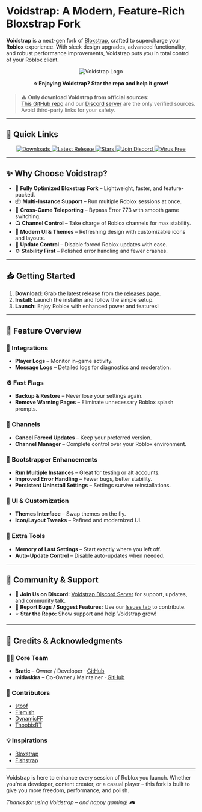 # Voidstrap: A Modern, Feature-Rich Bloxstrap Fork

**Voidstrap** is a next-gen fork of [Bloxstrap](https://github.com/bloxstraplabs/bloxstrap), crafted to supercharge your **Roblox** experience. With sleek design upgrades, advanced functionality, and robust performance improvements, Voidstrap puts you in total control of your Roblox client.

<p align="center">
  <img src="https://github.com/midaskira/Voidstrap/blob/main/Images/VOIDSTRAP-Photoroom.png" alt="Voidstrap Logo">
</p>

<p align="center"><strong>⭐ Enjoying Voidstrap? Star the repo and help it grow!</strong></p>

> ⚠️ **Only download Voidstrap from official sources:**  
> [This GitHub repo](https://github.com/midaskira/Voidstrap) and our [Discord server](https://discord.gg/PE8ZeNSdS2) are the only verified sources. Avoid third-party links for your safety.

---

## 🚀 Quick Links

<p align="center">
  <a href="https://github.com/midaskira/Voidstrap/releases">
    <img src="https://img.shields.io/github/downloads/midaskira/Voidstrap/total?color=981bfe&label=Downloads" alt="Downloads">
  </a>
  <a href="https://github.com/midaskira/Voidstrap/releases">
    <img src="https://img.shields.io/github/v/release/midaskira/Voidstrap?color=7a39fb&label=Latest" alt="Latest Release">
  </a>
  <a href="https://github.com/midaskira/Voidstrap/stargazers">
    <img src="https://img.shields.io/github/stars/midaskira/Voidstrap?color=FFD700&label=Stars" alt="Stars">
  </a>
  <a href="https://discord.gg/kyh25qeRVp">
    <img src="https://img.shields.io/discord/1368499843084845076?logo=discord&logoColor=white&label=Discord&color=4d3dff" alt="Join Discord">
  </a>
  <a href="https://opentip.kaspersky.com/87EBA70EE3385DE38C2A705499B4899E4CEF6C6734C83632C4A5D6C33C84CD88/results?tab=upload">
    <img src="https://img.shields.io/badge/Virus%20Free-✔️-00B140" alt="Virus Free">
  </a>
</p>

---

## ✨ Why Choose Voidstrap?

- 🔧 **Fully Optimized Bloxstrap Fork** – Lightweight, faster, and feature-packed.
- 📦 **Multi-Instance Support** – Run multiple Roblox sessions at once.
- 🔁 **Cross-Game Teleporting** – Bypass Error 773 with smooth game switching.
- 📺 **Channel Control** – Take charge of Roblox channels for max stability.
- 🎨 **Modern UI & Themes** – Refreshing design with customizable icons and layouts.
- 🚫 **Update Control** – Disable forced Roblox updates with ease.
- ⚙️ **Stability First** – Polished error handling and fewer crashes.

---

## 📥 Getting Started

1. **Download:** Grab the latest release from the [releases page](https://github.com/midaskira/Voidstrap/releases).
2. **Install:** Launch the installer and follow the simple setup.
3. **Launch:** Enjoy Roblox with enhanced power and features!

---

## 🧩 Feature Overview

### 🔄 Integrations
- **Player Logs** – Monitor in-game activity.
- **Message Logs** – Detailed logs for diagnostics and moderation.

### ⚙️ Fast Flags
- **Backup & Restore** – Never lose your settings again.
- **Remove Warning Pages** – Eliminate unnecessary Roblox splash prompts.

### 📡 Channels
- **Cancel Forced Updates** – Keep your preferred version.
- **Channel Manager** – Complete control over your Roblox environment.

### 🚀 Bootstrapper Enhancements
- **Run Multiple Instances** – Great for testing or alt accounts.
- **Improved Error Handling** – Fewer bugs, better stability.
- **Persistent Uninstall Settings** – Settings survive reinstallations.

### 🎨 UI & Customization
- **Themes Interface** – Swap themes on the fly.
- **Icon/Layout Tweaks** – Refined and modernized UI.

### 🧠 Extra Tools
- **Memory of Last Settings** – Start exactly where you left off.
- **Auto-Update Control** – Disable auto-updates when needed.

---

## 🤝 Community & Support

- 💬 **Join Us on Discord:** [Voidstrap Discord Server](https://discord.gg/PE8ZeNSdS2) for support, updates, and community talk.
- 🐞 **Report Bugs / Suggest Features:** Use our [Issues tab](https://github.com/midaskira/Voidstrap/issues) to contribute.
- ⭐ **Star the Repo:** Show support and help Voidstrap grow!

---

## 🙌 Credits & Acknowledgments

### 👨‍💻 Core Team
- **Bratic** – Owner / Developer · [GitHub](https://github.com/nobadboy)
- **midaskira** – Co-Owner / Maintainer · [GitHub](https://github.com/midaskira)

### 🧪 Contributors
- [stoof](https://github.com/stoofis)
- [Flemish](https://github.com/LeventGameing)
- [DynamicFF](https://github.com/DynamicFastFlag)
- [TnoobixRT](https://github.com/TnoobixRT)

### 💡 Inspirations
- [Bloxstrap](https://github.com/bloxstraplabs/bloxstrap)
- [Fishstrap](https://github.com/fishstrap/fishstrap)

---

Voidstrap is here to enhance every session of Roblox you launch. Whether you're a developer, content creator, or a casual player – this fork is built to give you more freedom, performance, and polish.

*Thanks for using Voidstrap – and happy gaming! 🎮*
